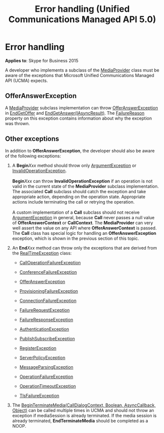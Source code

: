 ﻿---
title: Error handling (Unified Communications Managed API 5.0)
description: A developer who implements a subclass of the MediaProvider class must be aware of the exceptions that Microsoft Unified Communications Managed API expects.
TOCTitle: Error handling
ms:assetid: 039427ca-d9f6-4b31-986c-23db1850446c
ms:mtpsurl: https://msdn.microsoft.com/library/Dn466107(v=office.16)
ms:contentKeyID: 65240024
ms.date: 07/27/2015
mtps_version: v=office.16
---

# Error handling


**Applies to**: Skype for Business 2015

A developer who implements a subclass of the [MediaProvider](/dotnet/api/microsoft.rtc.collaboration.componentmodel.mediaprovider?view=ucma-api) class must be aware of the exceptions that Microsoft Unified Communications Managed API (UCMA) expects.

## OfferAnswerException

A [MediaProvider](/dotnet/api/microsoft.rtc.collaboration.componentmodel.mediaprovider?view=ucma-api) subclass implementation can throw [OfferAnswerException](https://msdn.microsoft.com/library/hh382722\(v=office.16\)) in [EndGetOffer](https://msdn.microsoft.com/library/hh382852\(v=office.16\)) and [EndGetAnswer(IAsyncResult)](https://msdn.microsoft.com/library/hh383856\(v=office.16\)). The [FailureReason](https://msdn.microsoft.com/library/hh384728\(v=office.16\)) property on this exception contains information about why the exception was thrown.

## Other exceptions

In addition to **OfferAnswerException**, the developer should also be aware of the following exceptions:

1.  A **Begin***Xxx* method should throw only [ArgumentException](https://msdn.microsoft.com/library/3w1b3114) or [InvalidOperationException](https://msdn.microsoft.com/library/2asft85a).
<br><br>**Begin***Xxx* can throw **InvalidOperationException** if an operation is not valid in the current state of the **MediaProvider** subclass implementation. The associated **Call** subclass should catch the exception and take appropriate action, depending on the operation state. Appropriate actions include terminating the call or retrying the operation.
<br><br>A custom implementation of a **Call** subclass should not receive [ArgumentException](https://msdn.microsoft.com/library/3w1b3114) in general, because **Call** never passes a null value of **OfferAnswerContext** or **CallContext**. The **MediaProvider** can very well assert the value on any API where **OfferAnswerContext** is passed. The **Call** class has special logic for handling an **OfferAnswerException** exception, which is shown in the previous section of this topic.

2.  An **End***Xxx* method can throw only the exceptions that are derived from the [RealTimeException](https://msdn.microsoft.com/library/hh385103\(v=office.16\)) class:
    
      - [CallOperationFailureException](https://msdn.microsoft.com/library/hh382522\(v=office.16\))
    
      - [ConferenceFailureException](https://msdn.microsoft.com/library/hh382829\(v=office.16\))
    
      - [OfferAnswerException](https://msdn.microsoft.com/library/hh382722\(v=office.16\))
    
      - [ProvisioningFailureException](https://msdn.microsoft.com/library/hh385160\(v=office.16\))
    
      - [ConnectionFailureException](https://msdn.microsoft.com/library/hh161695\(v=office.16\))
    
      - [FailureRequestException](https://msdn.microsoft.com/library/hh382870\(v=office.16\))
    
      - [FailureResponseException](https://msdn.microsoft.com/library/hh383231\(v=office.16\))
    
      - [AuthenticationException](https://msdn.microsoft.com/library/hh382813\(v=office.16\))
    
      - [PublishSubscribeException](https://msdn.microsoft.com/library/hh384897\(v=office.16\))
    
      - [RegisterException](https://msdn.microsoft.com/library/hh349227\(v=office.16\))
    
      - [ServerPolicyException](https://msdn.microsoft.com/library/hh349401\(v=office.16\))
    
      - [MessageParsingException](https://msdn.microsoft.com/library/hh365619\(v=office.16\))
    
      - [OperationFailureException](https://msdn.microsoft.com/library/hh161725\(v=office.16\))
    
      - [OperationTimeoutException](https://msdn.microsoft.com/library/hh380900\(v=office.16\))
    
      - [TlsFailureException](https://msdn.microsoft.com/library/hh366193\(v=office.16\))

3.  The [BeginTerminateMedia(CallDialogContext, Boolean, AsyncCallback, Object)](https://msdn.microsoft.com/library/hh350188\(v=office.16\)) can be called multiple times in UCMA and should not throw an exception if mediaSession is already terminated. If the media session is already terminated, **EndTerminateMedia** should be completed as a NOOP.

